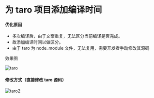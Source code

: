 # 为 taro 项目添加编译时间

#### 优化原因

- 多次编译后，由于文案重复，无法区分当前编译是否完成。
- 故添加编译时间以做区分。
- 由于 taro 为 node_module 文件，无法复用，需要开发者手动修改其源码

效果图

<img :src="$withBase('/assets/img/taro.jpeg')" alt="taro">

#### 修改方式（直接修改 taro 源码）

<img :src="$withBase('/assets/img/taro2.jpeg')" alt="taro2">